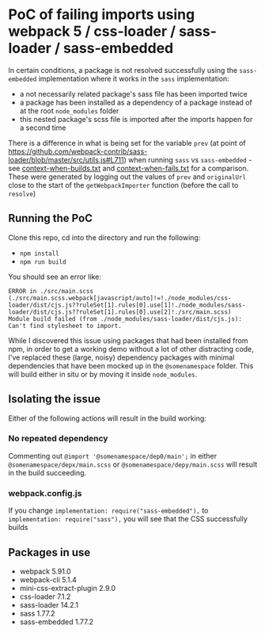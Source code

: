 # PoC of failing imports using webpack 5 / css-loader / sass-loader / sass-embedded

In certain conditions, a package is not resolved successfully using the `sass-embedded` implementation where it works in the `sass` implementation:

* a not necessarily related package's sass file has been imported twice
* a package has been installed as a dependency of a package instead of at the root `node_modules` folder
* this nested package's scss file is imported after the imports happen for a second time

There is a difference in what is being set for the variable `prev` (at point of https://github.com/webpack-contrib/sass-loader/blob/master/src/utils.js#L711) when running `sass` vs `sass-embedded` - see [context-when-builds.txt](context-when-builds.txt) and [context-when-fails.txt](context-when-fails.txt) for a comparison. These were generated by logging out the values of `prev` and `originalUrl` close to the start of the `getWebpackImporter` function (before the call to `resolve`)

## Running the PoC

Clone this repo, cd into the directory and run the following:
* `npm install`
* `npm run build`

You should see an error like:
```
ERROR in ./src/main.scss (./src/main.scss.webpack[javascript/auto]!=!./node_modules/css-loader/dist/cjs.js??ruleSet[1].rules[0].use[1]!./node_modules/sass-loader/dist/cjs.js??ruleSet[1].rules[0].use[2]!./src/main.scss)
Module build failed (from ./node_modules/sass-loader/dist/cjs.js):
Can't find stylesheet to import.
```

While I discovered this issue using packages that had been installed from npm, in order to get a working demo without a lot of other distracting code, I've replaced these (large, noisy) dependency packages with minimal dependencies that have been mocked up in the `@somenamespace` folder. This will build either in situ or by moving it inside `node_modules`.

## Isolating the issue

Either of the following actions will result in the build working:

### No repeated dependency
Commenting out `@import '@somenamespace/dep0/main';` in either `@somenamespace/depx/main.scss` or `@somenamespace/depy/main.scss` will result in the build succeeding.

### webpack.config.js
If you change `implementation: require("sass-embedded"),` to `implementation: require("sass"),` you will see that the CSS successfully builds

## Packages in use
* webpack 5.91.0
* webpack-cli 5.1.4
* mini-css-extract-plugin 2.9.0
* css-loader 7.1.2
* sass-loader 14.2.1
* sass 1.77.2
* sass-embedded 1.77.2
